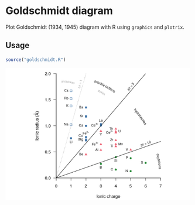 
<!-- README.md is generated from README.Rmd. Please edit that file -->
Goldschmidt diagram
===================

Plot Goldschmidt (1934, 1945) diagram with R using `graphics` and `plotrix`.

Usage
-----

``` r
source("goldschmidt.R")
```

![](figures/README-plot-1.png)
